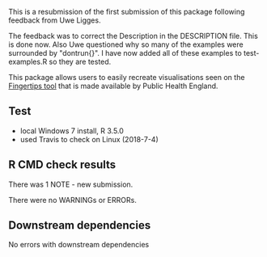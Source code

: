 This is a resubmission of the first submission of this package following feedback from Uwe Ligges.

The feedback was to correct the Description in the DESCRIPTION file. This is done now.
Also Uwe questioned why so many of the examples were surrounded by "dontrun{}". I have now added all of these examples to test-examples.R so they are tested.

This package allows users to easily recreate visualisations seen on the [Fingertips tool](http://fingertips.phe.org.uk) that is made available by Public Health England.

## Test

* local Windows 7 install, R 3.5.0
* used Travis to check on Linux (2018-7-4)

## R CMD check results

There was 1 NOTE - new submission.

There were no WARNINGs or ERRORs.

## Downstream dependencies

No errors with downstream dependencies
